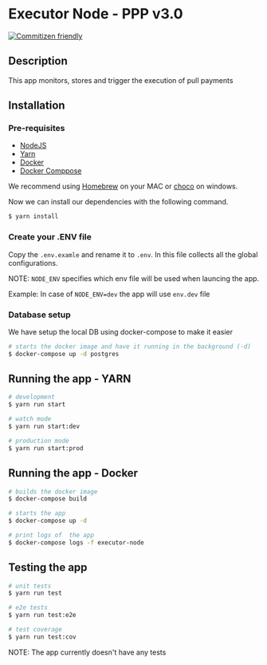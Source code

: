 # Executor Node - PPP v3.0

[![Commitizen friendly](https://img.shields.io/badge/commitizen-friendly-brightgreen.svg)](http://commitizen.github.io/cz-cli/)


## Description

This app monitors, stores and trigger the execution of pull payments

## Installation

### Pre-requisites

- [NodeJS](https://nodejs.org/en/download/)
- [Yarn](https://classic.yarnpkg.com/lang/en/docs/install/)
- [Docker](https://docs.docker.com/desktop/)
- [Docker Comppose](https://docs.docker.com/compose/install/)

We recommend using [Homebrew](https://brew.sh/index_de) on your MAC or [choco](https://chocolatey.org/install) on windows.

Now we can install our dependencies with the following command.

```bash
$ yarn install
```

### Create your .ENV file

Copy the `.env.examle` and rename it to `.env`. In this file collects all the global configurations.

NOTE: `NODE_ENV` specifies which env file will be used when launcing the app.

Example: In case of `NODE_ENV=dev` the app will use `env.dev` file

### Database setup

We have setup the local DB using docker-compose to make it easier

```bash
# starts the docker image and have it running in the background (-d)
$ docker-compose up -d postgres
```

## Running the app - YARN

```bash
# development
$ yarn run start

# watch mode
$ yarn run start:dev

# production mode
$ yarn run start:prod
```

## Running the app - Docker

```bash
# builds the docker image
$ docker-compose build

# starts the app
$ docker-compose up -d

# print logs of  the app
$ docker-compose logs -f executor-node
```

## Testing the app

```bash
# unit tests
$ yarn run test

# e2e tests
$ yarn run test:e2e

# test coverage
$ yarn run test:cov
```

NOTE: The app currently doesn't have any tests
